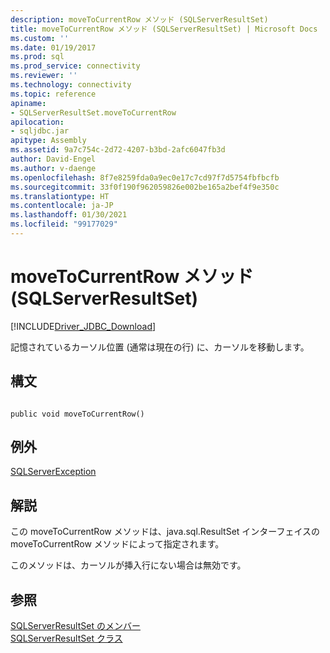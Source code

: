 ```yaml
---
description: moveToCurrentRow メソッド (SQLServerResultSet)
title: moveToCurrentRow メソッド (SQLServerResultSet) | Microsoft Docs
ms.custom: ''
ms.date: 01/19/2017
ms.prod: sql
ms.prod_service: connectivity
ms.reviewer: ''
ms.technology: connectivity
ms.topic: reference
apiname:
- SQLServerResultSet.moveToCurrentRow
apilocation:
- sqljdbc.jar
apitype: Assembly
ms.assetid: 9a7c754c-2d72-4207-b3bd-2afc6047fb3d
author: David-Engel
ms.author: v-daenge
ms.openlocfilehash: 8f7e8259fda0a9ec0e17c7cd97f7d5754fbfbcfb
ms.sourcegitcommit: 33f0f190f962059826e002be165a2bef4f9e350c
ms.translationtype: HT
ms.contentlocale: ja-JP
ms.lasthandoff: 01/30/2021
ms.locfileid: "99177029"
---
```

# <a name="movetocurrentrow-method-sqlserverresultset"></a>moveToCurrentRow メソッド (SQLServerResultSet)
[!INCLUDE[Driver_JDBC_Download](../../../includes/driver_jdbc_download.md)]

  記憶されているカーソル位置 (通常は現在の行) に、カーソルを移動します。  
  
## <a name="syntax"></a>構文  
  
```  
  
public void moveToCurrentRow()  
```  
  
## <a name="exceptions"></a>例外  
 [SQLServerException](../../../connect/jdbc/reference/sqlserverexception-class.md)  
  
## <a name="remarks"></a>解説  
 この moveToCurrentRow メソッドは、java.sql.ResultSet インターフェイスの moveToCurrentRow メソッドによって指定されます。  
  
 このメソッドは、カーソルが挿入行にない場合は無効です。  
  
## <a name="see-also"></a>参照  
 [SQLServerResultSet のメンバー](../../../connect/jdbc/reference/sqlserverresultset-members.md)   
 [SQLServerResultSet クラス](../../../connect/jdbc/reference/sqlserverresultset-class.md)  
  
  
